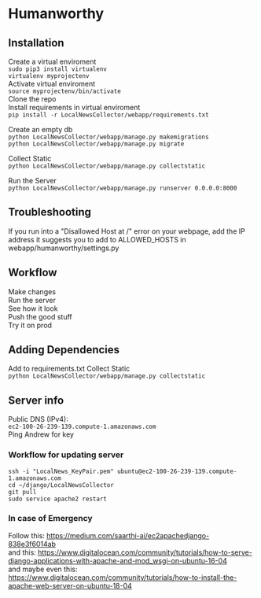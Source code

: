 # Humanworthy  
  
## Installation  
Create a virtual enviroment  
```sudo pip3 install virtualenv```  
```virtualenv myprojectenv```  
Activate virtual enviroment  
```source myprojectenv/bin/activate```  
Clone the repo  
Install requirements in virtual enviroment  
```pip install -r LocalNewsCollector/webapp/requirements.txt```  
  
  
Create an empty db  
```python LocalNewsCollector/webapp/manage.py makemigrations```  
```python LocalNewsCollector/webapp/manage.py migrate```  

Collect Static  
```python LocalNewsCollector/webapp/manage.py collectstatic```
  
Run the Server  
````python LocalNewsCollector/webapp/manage.py runserver 0.0.0.0:8000````  
  
## Troubleshooting
If you run into a "Disallowed Host at /" error on your webpage, add the IP address it suggests you to add to ALLOWED_HOSTS in webapp/humanworthy/settings.py

## Workflow  
Make changes  
Run the server   
See how it look  
Push the good stuff  
Try it on prod  

## Adding Dependencies
Add to requirements.txt
Collect Static  
```python LocalNewsCollector/webapp/manage.py collectstatic```


## Server info  
Public DNS (IPv4):  
``ec2-100-26-239-139.compute-1.amazonaws.com``  
Ping Andrew for key  
  
  
### Workflow for updating server  
```ssh -i "LocalNews_KeyPair.pem" ubuntu@ec2-100-26-239-139.compute-1.amazonaws.com```  
```cd ~/django/LocalNewsCollector```  
```git pull```  
```sudo service apache2 restart```  
  
### In case of Emergency  
Follow this: https://medium.com/saarthi-ai/ec2apachedjango-838e3f6014ab  
and this: https://www.digitalocean.com/community/tutorials/how-to-serve-django-applications-with-apache-and-mod_wsgi-on-ubuntu-16-04  
and maybe even this: https://www.digitalocean.com/community/tutorials/how-to-install-the-apache-web-server-on-ubuntu-18-04  
